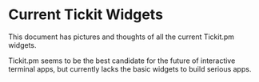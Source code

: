 # Current Tickit Widgets

This document has pictures and thoughts of all the current Tickit.pm
widgets.

Tickit.pm seems to be the best candidate for the future of
interactive terminal apps, but currently lacks the basic widgets to
build serious apps.

